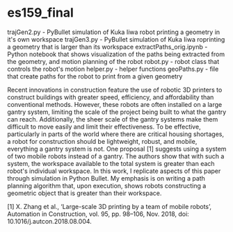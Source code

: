 # es159_final
trajGen2.py - PyBullet simulation of Kuka Iiwa robot printing a geometry in it's own workspace
trajGen3.py - PyBullet simulation of Kuka Iiwa roprinting a geometry that is larger than its workspace 
extractPaths_orig.ipynb - Python notebook that shows visualization of the paths being extracted from the geometry, and motion planning of the robot 
robot.py - robot class that controls the robot's motion 
helper.py - helper functions
geoPaths.py - file that create paths for the robot to print from a given geometry 



Recent innovations in construction feature the use of robotic 3D printers to construct buildings with greater speed, efficiency, and affordability than conventional methods.  However, these robots are often installed on a large gantry system, limiting the scale of the project being built to what the gantry can reach. Additionally, the sheer scale of the gantry systems make them difficult to move easily and limit their effectiveness. To be effective, particularly in parts of the world where  there are critical housing shortages, a robot for construction should be lightweight, robust, and mobile, everything a gantry system is not. One proposal [1]   suggests using a system of two mobile robots instead of a gantry. The authors show that with such a system, the workspace available to the total system is greater than each robot's individual workspace. In this work, I replicate aspects of this paper through simulation in Python Bullet. My emphasis is on writing a path planning algorithm that, upon execution, shows robots constructing a geometric object that is greater than their workspace. 

[1]	X. Zhang et al., ‘Large-scale 3D printing by a team of mobile robots’, Automation in Construction, vol. 95, pp. 98–106, Nov. 2018, doi: 10.1016/j.autcon.2018.08.004.
